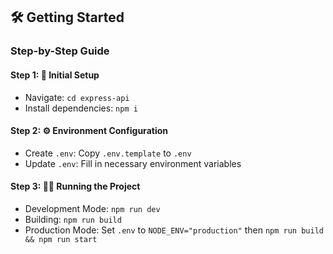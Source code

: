 ## 🛠️ Getting Started

### Step-by-Step Guide

#### Step 1: 🚀 Initial Setup

- Navigate: `cd express-api`
- Install dependencies: `npm i`

#### Step 2: ⚙️ Environment Configuration

- Create `.env`: Copy `.env.template` to `.env`
- Update `.env`: Fill in necessary environment variables

#### Step 3: 🏃‍♂️ Running the Project

- Development Mode: `npm run dev`
- Building: `npm run build`
- Production Mode: Set `.env` to `NODE_ENV="production"` then `npm run build && npm run start`

